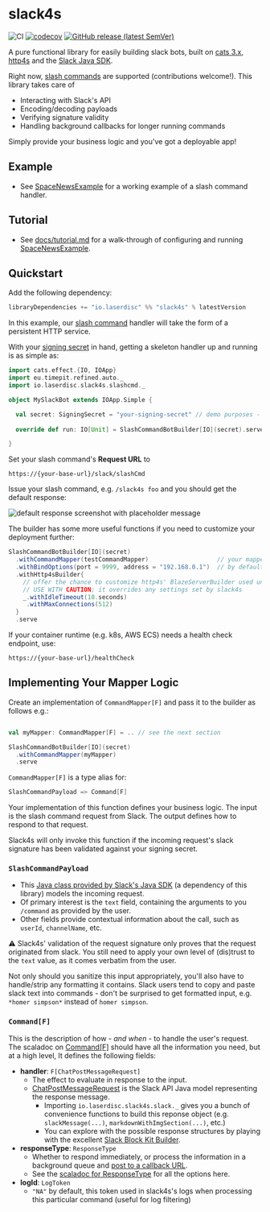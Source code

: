 # slack4s

![CI](https://github.com/laserdisc-io/slack4s/actions/workflows/ci.yaml/badge.svg) 
[![codecov](https://codecov.io/gh/laserdisc-io/slack4s/branch/main/graph/badge.svg?token=BEDHQ818EI)](https://codecov.io/gh/laserdisc-io/slack4s)
[![GitHub release (latest SemVer)](https://img.shields.io/github/v/release/laserdisc-io/slack4s)](https://github.com/laserdisc-io/slack4s/releases)

A pure functional library for easily building slack bots, built on [cats 3.x](https://typelevel.org/cats/), [http4s](https://http4s.org/) and the [Slack Java SDK](https://github.com/slackapi/java-slack-sdk/).  

Right now, [slash commands](https://api.slack.com/interactivity/slash-commands) are supported (contributions welcome!).   This library takes care of 

* Interacting with Slack's API
* Encoding/decoding payloads
* Verifying signature validity
* Handling background callbacks for longer running commands

Simply provide your business logic and you've got a deployable app!

## Example
* See [SpaceNewsExample](src/test/scala/examples/SpaceNewsExample.scala) for a working example of a slash command handler.

## Tutorial
* See [docs/tutorial.md](docs/tutorial.md) for a walk-through of configuring and running [SpaceNewsExample](src/test/scala/examples/SpaceNewsExample.scala). 

## Quickstart

Add the following dependency:

```sbt
libraryDependencies += "io.laserdisc" %% "slack4s" % latestVersion
```

In this example, our [slash command](https://api.slack.com/interactivity/slash-commands) handler will take the form of a persistent HTTP service.  

With your [signing secret](https://api.slack.com/authentication/verifying-requests-from-slack#about) in hand, getting a skeleton handler up and running is as simple as:

```scala
import cats.effect.{IO, IOApp}
import eu.timepit.refined.auto._
import io.laserdisc.slack4s.slashcmd._

object MySlackBot extends IOApp.Simple {

  val secret: SigningSecret = "your-signing-secret" // demo purposes - please don't hardcode secrets  
  
  override def run: IO[Unit] = SlashCommandBotBuilder[IO](secret).serve

}

```

Set your slash command's **Request URL** to 

```
https://{your-base-url}/slack/slashCmd
```


Issue your slash command, e.g. `/slack4s foo` and you should get the default response:

![default response screenshot with placeholder message](https://user-images.githubusercontent.com/885049/133712091-82037415-8f72-4fcf-b1ae-4942c4f47f95.png)

The builder has some more useful functions if you need to customize your deployment further:

```scala
SlashCommandBotBuilder[IO](secret)
  .withCommandMapper(testCommandMapper)                   // your mapper impl, see next section
  .withBindOptions(port = 9999, address = "192.168.0.1")  // by default, binds to 0.0.0.0:8080
  .withHttp4sBuilder{                                    
    // offer the chance to customize http4s' BlazeServerBuilder used under the hood 
    // USE WITH CAUTION; it overrides any settings set by slack4s     
    _.withIdleTimeout(10.seconds)
     .withMaxConnections(512)
  }
  .serve
```

If your container runtime (e.g. k8s, AWS ECS) needs a health check endpoint, use: 

```
https://{your-base-url}/healthCheck
```

## Implementing Your Mapper Logic

Create an implementation of `CommandMapper[F]` and pass it to the builder as follows e.g.:

```scala

val myMapper: CommandMapper[F] = .. // see the next section

SlashCommandBotBuilder[IO](secret)
  .withCommandMapper(myMapper)
  .serve
```

`CommandMapper[F]` is a type alias for: 

```scala
SlashCommandPayload => Command[F]
```

Your implementation of this function defines your business logic.  The input is the slash command request from Slack. The output defines how to respond to that request.

Slack4s will only invoke this function if the incoming request's slack signature has been validated against your signing secret.

### `SlashCommandPayload`
 
* This [Java class provided by Slack's Java SDK](https://github.com/slackapi/java-slack-sdk/blob/main/slack-app-backend/src/main/java/com/slack/api/app_backend/slash_commands/payload/SlashCommandPayload.java) (a dependency of this library) models the incoming request.
* Of primary interest is the `text` field, containing the arguments to you `/command` as provided by the user.
* Other fields provide contextual information about the call, such as `userId`, `channelName`, etc.

:warning: Slack4s' validation of the request signature only proves that the request originated from slack.  You still need to apply your own level of (dis)trust to the `text` value, as it comes verbatim from the user.  

Not only should you sanitize this input appropriately, you'll also have to handle/strip any formatting it contains.  Slack users tend to copy and paste slack text into commands - don't be surprised to get formatted input, e.g. `*homer simpson*` instead of `homer simpson`.

### `Command[F]`    

This is the description of how - _and when_ - to handle the user's request. The scaladoc on [Command[F]](src/main/scala/io/laserdisc/slack4s/slashcmd/Models.scala) should have all the information you need, but at a high level, It defines the following fields:

* **handler**: `F[ChatPostMessageRequest]`  
   * The effect to evaluate in response to the input.
   * [ChatPostMessageRequest](https://github.com/slackapi/java-slack-sdk/blob/main/slack-api-client/src/main/java/com/slack/api/methods/request/chat/ChatPostMessageRequest.java) is the Slack API Java model representing the response message. 
      * Importing `io.laserdisc.slack4s.slack._` gives you a bunch of convenience functions to build this reponse object (e.g. `slackMessage(...)`, `markdownWithImgSection(...)`, etc.)
      * You can explore with the possible response structures by playing with the excellent [Slack Block Kit Builder](https://api.slack.com/tools/block-kit-builder).
* **responseType**: `ResponseType`
   * Whether to respond immediately, or process the information in a background queue and [post to a callback URL](https://api.slack.com/interactivity/slash-commands#responding_to_commands).  
   * See the [scaladoc for ResponseType](src/main/scala/io/laserdisc/slack4s/slashcmd/Models.scala) for all the options here.
* **logId**: `LogToken` 
  * `"NA"` by default, this token used in slack4s's logs when processing this particular command (useful for log filtering)

